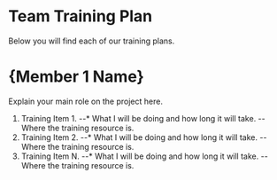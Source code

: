 # Team Training Plan
Below you will find each of our training plans.

# {Member 1 Name}
Explain your main role on the project here.

1. Training Item 1.
--* What I will be doing and how long it will take.
-- Where the training resource is.
2. Training Item 2.
--* What I will be doing and how long it will take.
-- Where the training resource is.
9. Training Item N.
--* What I will be doing and how long it will take.
-- Where the training resource is.
